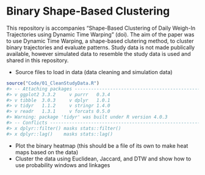 
<!-- README.md is generated from README.Rmd. Please edit that file -->

# Binary Shape-Based Clustering

<!-- badges: start -->

<!-- badges: end -->

This repository is accompanies “Shape-Based Clustering of Daily Weigh-In
Trajectories using Dynamic Time Warping” (doi). The aim of the paper was
to use Dynamic Time Warping, a shape-based clutering method, to cluster
binary trajectories and evaluate patterns. Study data is not made
publically available, however simulated data to resemble the study data
is used and shared in this repository.

  - Source files to load in data (data cleaning and simulation data)

<!-- end list -->

``` r
source("Code/01_CleanStudyData.R")
#> -- Attaching packages -------------------------------------------------------------------------------------------- tidyverse 1.3.0 --
#> v ggplot2 3.3.2     v purrr   0.3.4
#> v tibble  3.0.3     v dplyr   1.0.1
#> v tidyr   1.1.2     v stringr 1.4.0
#> v readr   1.3.1     v forcats 0.5.0
#> Warning: package 'tidyr' was built under R version 4.0.3
#> -- Conflicts ----------------------------------------------------------------------------------------------- tidyverse_conflicts() --
#> x dplyr::filter() masks stats::filter()
#> x dplyr::lag()    masks stats::lag()
```

  - Plot the binary heatmap (this should be a file of its own to make
    heat maps based on the data)  
  - Cluster the data using Euclidean, Jaccard, and DTW and show how to
    use probability windows and linkages
